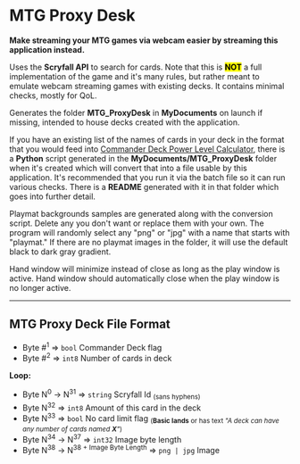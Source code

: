 # MTG Proxy Desk

**Make streaming your MTG games via webcam easier by streaming this application instead.**

Uses the **Scryfall API** to search for cards. Note that this is <mark>**NOT**</mark> a full implementation of the game and it's many rules, but rather meant to emulate webcam streaming games with existing decks. It contains minimal checks, mostly for QoL.

Generates the folder **MTG_ProxyDesk** in **MyDocuments** on launch if missing, intended to house decks created with the application.

If you have an existing list of the names of cards in your deck in the format that you would feed into [Commander Deck Power Level Calculator](https://mtg.cardsrealm.com/en-us/tools/commander-power-level-calculator), there is a **Python** script generated in the **MyDocuments/MTG_ProxyDesk** folder when it's created which will convert that into a file usable by this application. It's recommended that you run it via the batch file so it can run various checks. There is a **README** generated with it in that folder which goes into further detail.

Playmat backgrounds samples are generated along with the conversion script. Delete any you don't want or replace them with your own. The program will randomly select any "png" or "jpg" with a name that starts with "playmat." If there are no playmat images in the folder, it will use the default black to dark gray gradient.

Hand window will minimize instead of close as long as the play window is active. Hand window should automatically close when the play window is no longer active.

---

## MTG Proxy Deck File Format
- Byte #<sup>1</sup> => `bool` Commander Deck flag
- Byte #<sup>2</sup> => `int8` Number of cards in deck

**Loop:**
- Byte N<sup>0</sup> -> N<sup>31</sup> => `string` Scryfall Id <sub>(sans hyphens)</sub>
- Byte N<sup>32</sup> => `int8` Amount of this card in the deck
- Byte N<sup>33</sup> => `bool` No card limit flag <sub>(**Basic lands** or has text *"A deck can have any number of cards named **X**"*)</sub>
- Byte N<sup>34</sup> -> N<sup>37</sup> => `int32` Image byte length
- Byte N<sup>38</sup> -> N<sup>38 + Image Byte Length</sup> => `png | jpg` Image
